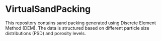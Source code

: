 # VirtualSandPacking
This repository contains sand packing generated using Discrete Element Method (DEM). The data is structured based on different particle size distributions (PSD) and porosity levels. 
